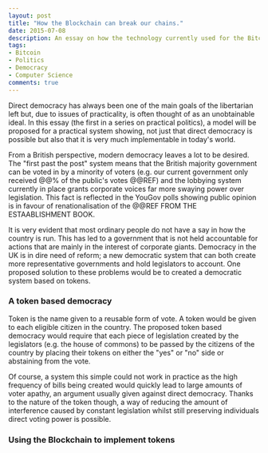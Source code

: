 ```yaml
---
layout: post
title: "How the Blockchain can break our chains."
date: 2015-07-08
description: An essay on how the technology currently used for the Bitcoin network could be used to provide a basis for a practical form of a more direct democracy...
tags:
- Bitcoin
- Politics
- Democracy
- Computer Science
comments: true
---
```

Direct democracy has always been one of the main goals of the libertarian left but, due to issues of practicality, is often thought of as an unobtainable ideal. In this essay (the first in a series on practical politics), a model will be proposed for a practical system showing, not just that direct democracy is possible but also that it is very much implementable in today's world.
<!-- more -->

From a British perspective, modern democracy leaves a lot to be desired. The "first past the post" system means that the British majority government can be voted in by a minority of voters (e.g. our current government only received @@% of the public's votes @@REF) and the lobbying system currently in place grants corporate voices far more swaying power over legislation. This fact is reflected in the YouGov polls showing public opinion is in favour of renationalisation of the @@REF FROM THE ESTAABLISHMENT BOOK.

It is very evident that most ordinary people do not have a say in how the country is run. This has led to a government that is not held accountable for actions that are mainly in the interest of corporate giants. Democracy in the UK is in dire need of reform; a new democratic system that can both create more representative governments and hold legislators to account. One proposed solution to these problems would be to created a democratic system based on tokens.

### A token based democracy

Token is the name given to a reusable form of vote. A token would be given to each eligible citizen in the country.  The proposed token based democracy would require that each piece of legislation created by the legislators (e.g. the house of commons) to be passed by the citizens of the country by placing their tokens on either the "yes" or "no" side or abstaining from the vote.

Of course, a system this simple could not work in practice as the high frequency of bills being created would quickly lead to large amounts of voter apathy, an argument usually given against direct democracy. Thanks to the nature of the token though, a way of reducing the amount of interference caused by constant legislation whilst still preserving individuals direct voting power is possible.



### Using the Blockchain to implement tokens

